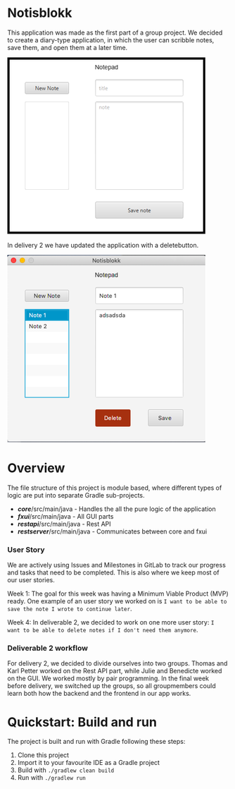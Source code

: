 # Notisblokk
This application was made as the first part of a group project. 
We decided to create a diary-type application, in which the user can scribble notes,
save them, and open them at a later time.

![Image of the graphical user interface of the application.](docs/Notisblokk.png)

In delivery 2 we have updated the application with a deletebutton.

![Image of the graphical user interface of the application with deletebutton.](docs/Notisblokk_D2.png)

# Overview 
The file structure of this project is module based, where different types of logic are put into
separate Gradle sub-projects.

- ***core***/src/main/java - Handles the all the pure logic of the application
- ***fxui***/src/main/java - All GUI parts
- ***restapi***/src/main/java - Rest API
- ***restserver***/src/main/java - Communicates between core and fxui

### User Story
We are actively using Issues and Milestones in GitLab to track our progress and tasks that
need to be completed. This is also where we keep most of our user stories.

Week 1: The goal for this week was having a Minimum Viable Product (MVP) ready. One example of an
user story we worked on is `I want to be able to save the note I wrote to continue later`.

Week 4: In deliverable 2, we decided to work on one more user story: `I want to be able to delete notes if I don't need them anymore`.

### Deliverable 2 workflow

For delivery 2, we decided to divide ourselves into two groups. Thomas and Karl Petter worked on the Rest API part, while Julie and Benedicte worked on the GUI. We worked mostly by pair programming. In the final week before delivery, we switched up the groups, so all groupmembers could learn both how the backend and the frontend in our app works. 

# Quickstart: Build and run

The project is built and run with Gradle following these steps:

1. Clone this project
2. Import it to your favourite IDE as a Gradle project
3. Build with `./gradlew clean build`
4. Run with `./gradlew run`